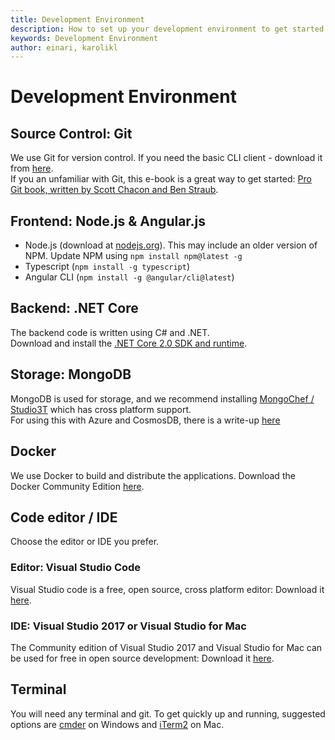 ```yaml
---
title: Development Environment
description: How to set up your development environment to get started
keywords: Development Environment
author: einari, karolikl
---
```

# Development Environment

## Source Control: Git

We use Git for version control. If you need the basic CLI client - download it from [here](https://git-scm.com/downloads).  
If you an unfamiliar with Git, this e-book is a great way to get started: [Pro Git book, written by Scott Chacon and Ben Straub](https://git-scm.com/book/en/v2).  

## Frontend: Node.js & Angular.js

- Node.js (download at [nodejs.org](https://nodejs.org/en/)). This may include an older version of NPM. Update NPM using `npm install npm@latest -g`
- Typescript (`npm install -g typescript`)
- Angular CLI (`npm install -g @angular/cli@latest`)

## Backend: .NET Core

The backend code is written using C# and .NET.  
Download and install the [.NET Core 2.0 SDK and runtime](https://www.microsoft.com/net/download/core).

## Storage: MongoDB

MongoDB is used for storage, and we recommend installing [MongoChef / Studio3T](https://studio3t.com) which has cross platform support.  
For using this with Azure and CosmosDB, there is a write-up [here](https://docs.microsoft.com/en-us/azure/cosmos-db/mongodb-mongochef)

## Docker

We use Docker to build and distribute the applications.
Download the Docker Community Edition [here](https://store.docker.com/search?type=edition&offering=community).

## Code editor / IDE

Choose the editor or IDE you prefer.

### Editor: Visual Studio Code

Visual Studio code is a free, open source, cross platform editor:
Download it [here](https://code.visualstudio.com/).

### IDE: Visual Studio 2017 or Visual Studio for Mac

The Community edition of Visual Studio 2017 and Visual Studio for Mac can be used for free in open source development: 
Download it [here](https://www.visualstudio.com/vs/community/).

## Terminal

You will need any terminal and git. To get quickly up and running, suggested options are [cmder](http://cmder.net/) on Windows and [iTerm2](https://www.iterm2.com/downloads.html) on Mac.
